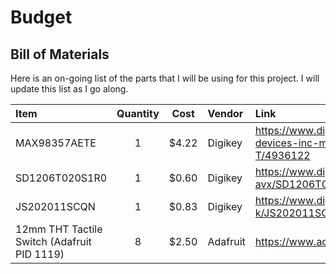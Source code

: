 # Budget

## Bill of Materials

Here is an on-going list of the parts that I will be using for this project. I will update this list as I go along.

<!--
1x MAX98357AETE 1x SD1206T020S1R0 1x JS202011SCQN 8x 12mm THT Tactile Switch (Adafruit PID 1119) 2x 0805 1K Resistor, 1/4W 2x 0805 LEDs 2x 0805 1uF Capacitor, MLCC 1x 0805 0.1uF Capacitor, MLCC 1x 0805 10uF Capacitor, MLCC 1x CVS-1508 2x 20 pin, 2.54mm THT Female Header, 8mm height 1x Keystone 1022 1x 10 pin, 2.54mm THT Female Header, 5mm height 1x 0805 1M Resistor, 1/4W
-->

| Item | Quantity | Cost | Vendor | Link |
|:-----|:--------:|:----:|:-------|:-----|
| MAX98357AETE | 1 | $4.22 | Digikey | <https://www.digikey.sg/en/products/detail/analog-devices-inc-maxim-integrated/MAX98357AETE-T/4936122> |
| SD1206T020S1R0 | 1 | $0.60 | Digikey | <https://www.digikey.sg/en/products/detail/kyocera-avx/SD1206T020S1R0/3749511> |
| JS202011SCQN | 1 | $0.83 | Digikey | <https://www.digikey.sg/en/products/detail/c-k/JS202011SCQN/2094299> |
| 12mm THT Tactile Switch (Adafruit PID 1119) | 8 | $2.50 | Adafruit | <https://www.adafruit.com/product/1119> |
